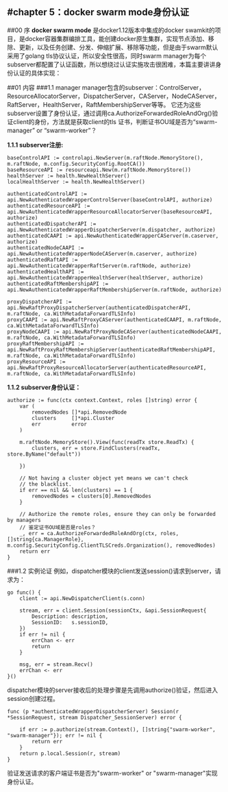 #chapter 5：docker swarm mode身份认证
------
##00 序
**docker swarm mode** 是docker1.12版本中集成的docker swamkit的项目，是docker容器集群编排工具，能创建docker原生集群，实现节点添加、移除、更新，以及任务创建、分发、伸缩扩展、移除等功能，但是由于swarm默认采用了golang tls协议认证，所以安全性很高，同时swarm manager为每个subserver都配置了认证函数，所以想绕过认证实施攻击很困难，本篇主要讲讲身份认证的具体实现：

##01 内容
###1.1 manager
manager包含的subserver：ControlServer，ResourceAllocatorServer，DispatcherServer，CAServer，NodeCAServer，RaftServer，HealthServer，RaftMembershipServer等等。
它还为这些subserver设置了身份认证，通过调用ca.AuthorizeForwardedRoleAndOrg()验证client的身份，方法就是获取client的tls 证书，判断证书OU域是否为“swarm-manager” or “swarm-worker”？

**1.1.1 subserver注册:**  
  
	baseControlAPI := controlapi.NewServer(m.raftNode.MemoryStore(), m.raftNode, m.config.SecurityConfig.RootCA())
	baseResourceAPI := resourceapi.New(m.raftNode.MemoryStore())
	healthServer := health.NewHealthServer()
	localHealthServer := health.NewHealthServer()

	authenticatedControlAPI := api.NewAuthenticatedWrapperControlServer(baseControlAPI, authorize)
	authenticatedResourceAPI := api.NewAuthenticatedWrapperResourceAllocatorServer(baseResourceAPI, authorize)
	authenticatedDispatcherAPI := api.NewAuthenticatedWrapperDispatcherServer(m.dispatcher, authorize)
	authenticatedCAAPI := api.NewAuthenticatedWrapperCAServer(m.caserver, authorize)
	authenticatedNodeCAAPI := api.NewAuthenticatedWrapperNodeCAServer(m.caserver, authorize)
	authenticatedRaftAPI := api.NewAuthenticatedWrapperRaftServer(m.raftNode, authorize)
	authenticatedHealthAPI := api.NewAuthenticatedWrapperHealthServer(healthServer, authorize)
	authenticatedRaftMembershipAPI := api.NewAuthenticatedWrapperRaftMembershipServer(m.raftNode, authorize)

	proxyDispatcherAPI := api.NewRaftProxyDispatcherServer(authenticatedDispatcherAPI, m.raftNode, ca.WithMetadataForwardTLSInfo)
	proxyCAAPI := api.NewRaftProxyCAServer(authenticatedCAAPI, m.raftNode, ca.WithMetadataForwardTLSInfo)
	proxyNodeCAAPI := api.NewRaftProxyNodeCAServer(authenticatedNodeCAAPI, m.raftNode, ca.WithMetadataForwardTLSInfo)
	proxyRaftMembershipAPI := api.NewRaftProxyRaftMembershipServer(authenticatedRaftMembershipAPI, m.raftNode, ca.WithMetadataForwardTLSInfo)
	proxyResourceAPI := api.NewRaftProxyResourceAllocatorServer(authenticatedResourceAPI, m.raftNode, ca.WithMetadataForwardTLSInfo)


**1.1.2 subserver身份认证：**

	authorize := func(ctx context.Context, roles []string) error {
		var (
			removedNodes []*api.RemovedNode
			clusters     []*api.Cluster
			err          error
		)

		m.raftNode.MemoryStore().View(func(readTx store.ReadTx) {
			clusters, err = store.FindClusters(readTx, store.ByName("default"))

		})

		// Not having a cluster object yet means we can't check
		// the blacklist.
		if err == nil && len(clusters) == 1 {
			removedNodes = clusters[0].RemovedNodes
		}

		// Authorize the remote roles, ensure they can only be forwarded by managers
		// 鉴定证书OU域是否是roles？
		_, err = ca.AuthorizeForwardedRoleAndOrg(ctx, roles, []string{ca.ManagerRole}, m.config.SecurityConfig.ClientTLSCreds.Organization(), removedNodes)
		return err
	}

###1.2 实例论证
例如，dispatcher模块的client发送session()请求到server，请求为：

	go func() {
		client := api.NewDispatcherClient(s.conn)

		stream, err = client.Session(sessionCtx, &api.SessionRequest{
			Description: description,
			SessionID:   s.sessionID,
		})
		if err != nil {
			errChan <- err
			return
		}

		msg, err = stream.Recv()
		errChan <- err
	}()
	
dispatcher模块的server接收后的处理步骤是先调用authorize()验证，然后进入session创建过程。
	
	func (p *authenticatedWrapperDispatcherServer) Session(r *SessionRequest, stream Dispatcher_SessionServer) error {
	
		if err := p.authorize(stream.Context(), []string{"swarm-worker", "swarm-manager"}); err != nil {
			return err
		}
		return p.local.Session(r, stream)
	}
	
验证发送请求的客户端证书是否为"swarm-worker" or "swarm-manager"实现身份认证。

